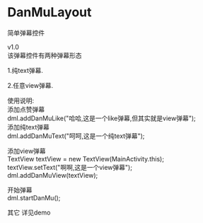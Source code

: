 # DanMuLayout
简单弹幕控件


v1.0<br>
该弹幕控件有两种弹幕形态 <br>

1.纯text弹幕.<br>

2.任意view弹幕.<br>


使用说明:<br>
添加点赞弹幕<br>
dml.addDanMuLike("哈哈,这是一个like弹幕,但其实就是view弹幕");<br>
添加纯text弹幕<br>
dml.addDanMuText("呵呵,这是一个纯text弹幕");<br>

添加view弹幕<br>
TextView textView = new TextView(MainActivity.this);<br>
textView.setText("啊啊,这是一个view弹幕");<br>
dml.addDanMuView(textView);<br>

开始弹幕<br>
dml.startDanMu();<br>

其它 详见demo
